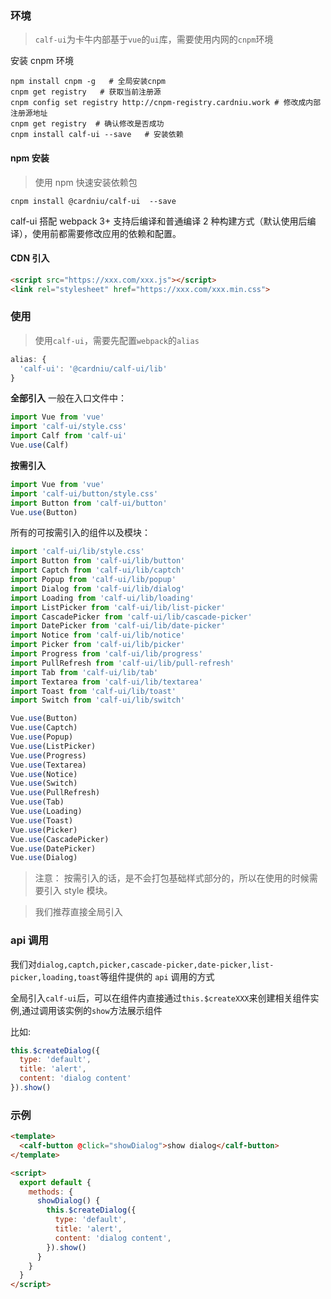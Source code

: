 ### 环境

> `calf-ui`为卡牛内部基于`vue`的`ui`库，需要使用内网的`cnpm`环境

安装 cnpm 环境

```shell
npm install cnpm -g   # 全局安装cnpm
cnpm get registry   # 获取当前注册源
cnpm config set registry http://cnpm-registry.cardniu.work # 修改成内部注册源地址
cnpm get registry  # 确认修改是否成功
cnpm install calf-ui --save   # 安装依赖
```

#### npm 安装

> 使用 npm 快速安装依赖包

```shell
cnpm install @cardniu/calf-ui  --save
```

calf-ui 搭配 webpack 3+ 支持后编译和普通编译 2 种构建方式（默认使用后编译），使用前都需要修改应用的依赖和配置。

#### CDN 引入

```html
<script src="https://xxx.com/xxx.js"></script>
<link rel="stylesheet" href="https://xxx.com/xxx.min.css">
```

### 使用

> 使用`calf-ui`，需要先配置`webpack`的`alias`

```javascript
alias: {
  'calf-ui': '@cardniu/calf-ui/lib'
}
```

**全部引入**
一般在入口文件中：

```javascript
import Vue from 'vue'
import 'calf-ui/style.css'
import Calf from 'calf-ui'
Vue.use(Calf)
```

**按需引入**

```javascript
import Vue from 'vue'
import 'calf-ui/button/style.css'
import Button from 'calf-ui/button'
Vue.use(Button)
```

所有的可按需引入的组件以及模块：

```javascript
import 'calf-ui/lib/style.css'
import Button from 'calf-ui/lib/button'
import Captch from 'calf-ui/lib/captch'
import Popup from 'calf-ui/lib/popup'
import Dialog from 'calf-ui/lib/dialog'
import Loading from 'calf-ui/lib/loading'
import ListPicker from 'calf-ui/lib/list-picker'
import CascadePicker from 'calf-ui/lib/cascade-picker'
import DatePicker from 'calf-ui/lib/date-picker'
import Notice from 'calf-ui/lib/notice'
import Picker from 'calf-ui/lib/picker'
import Progress from 'calf-ui/lib/progress'
import PullRefresh from 'calf-ui/lib/pull-refresh'
import Tab from 'calf-ui/lib/tab'
import Textarea from 'calf-ui/lib/textarea'
import Toast from 'calf-ui/lib/toast'
import Switch from 'calf-ui/lib/switch'

Vue.use(Button)
Vue.use(Captch)
Vue.use(Popup)
Vue.use(ListPicker)
Vue.use(Progress)
Vue.use(Textarea)
Vue.use(Notice)
Vue.use(Switch)
Vue.use(PullRefresh)
Vue.use(Tab)
Vue.use(Loading)
Vue.use(Toast)
Vue.use(Picker)
Vue.use(CascadePicker)
Vue.use(DatePicker)
Vue.use(Dialog)
```

> 注意： 按需引入的话，是不会打包基础样式部分的，所以在使用的时候需要引入 style 模块。

> 我们推荐直接全局引入

### api 调用

我们对`dialog,captch,picker,cascade-picker,date-picker,list-picker,loading,toast`等组件提供的 `api` 调用的方式

全局引入`calf-ui`后，可以在组件内直接通过`this.$createXXX`来创建相关组件实例,通过调用该实例的`show`方法展示组件

比如:

```js
this.$createDialog({
  type: 'default',
  title: 'alert',
  content: 'dialog content'
}).show()
```

### 示例

```html
<template>
  <calf-button @click="showDialog">show dialog</calf-button>
</template>

<script>
  export default {
    methods: {
      showDialog() {
        this.$createDialog({
          type: 'default',
          title: 'alert',
          content: 'dialog content',
        }).show()
      }
    }
  }
</script>
```
